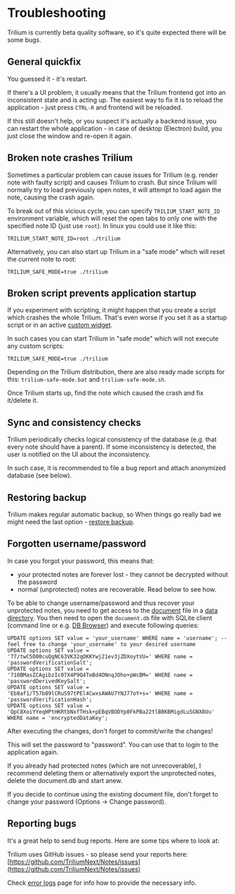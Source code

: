 # Troubleshooting
Trilium is currently beta quality software, so it's quite expected there will be some bugs.

General quickfix
----------------

You guessed it - it's restart.

If there's a UI problem, it usually means that the Trilium frontend got into an inconsistent state and is acting up. The easiest way to fix it is to reload the application - just press `CTRL-R` and frontend will be reloaded.

If this still doesn't help, or you suspect it's actually a backend issue, you can restart the whole application - in case of desktop (Electron) build, you just close the window and re-open it again.

Broken note crashes Trilium
---------------------------

Sometimes a particular problem can cause issues for Trilium (e.g. render note with faulty script) and causes Trilium to crash. But since Trilium will normally try to load previously open notes, it will attempt to load again the note, causing the crash again.

To break out of this vicious cycle, you can specify `TRILIUM_START_NOTE_ID` environment variable, which will reset the open tabs to only one with the specified note ID (just use `root`). In linux you could use it like this:

```text-plain
TRILIUM_START_NOTE_ID=root ./trilium
```

Alternatively, you can also start up Trilium in a "safe mode" which will reset the current note to root:

```text-plain
TRILIUM_SAFE_MODE=true ./trilium
```

Broken script prevents application startup
------------------------------------------

If you experiment with scripting, it might happen that you create a script which crashes the whole Trilium. That's even worse if you set it as a startup script or in an active [custom widget](Custom-widget.md).

In such cases you can start Trilium in "safe mode" which will not execute any custom scripts:

```text-plain
TRILIUM_SAFE_MODE=true ./trilium
```

Depending on the Trilium distribution, there are also ready made scripts for this: `trilium-safe-mode.bat` and `trilium-safe-mode.sh`.

Once Trilium starts up, find the note which caused the crash and fix it/delete it.

Sync and consistency checks
---------------------------

Trilium periodically checks logical consistency of the database (e.g. that every note should have a parent). If some inconsistency is detected, the user is notified on the UI about the inconsistency.

In such case, it is recommended to file a bug report and attach anonymized database (see below).

Restoring backup
----------------

Trilium makes regular automatic backup, so When things go really bad we might need the last option - [restore backup](Backup.md).

Forgotten username/password
---------------------------

In case you forgot your password, this means that:

*   your protected notes are forever lost - they cannot be decrypted without the password
*   normal (unprotected) notes are recoverable. Read below to see how.

To be able to change username/password and thus recover your unprotected notes, you need to get access to the [document](Document.md) file in a [data directory](Data-directory.md). You then need to open the `document.db` file with SQLite client (command line or e.g. [DB Browser](https://sqlitebrowser.org/)) and execute following queries:

```text-plain
UPDATE options SET value = 'your_username' WHERE name = 'username'; -- feel free to change 'your_username' to your desired username
UPDATE options SET value = '77/twC5O00cuQgNC63VK32qOKKYwj21ev3jZDXoytVU=' WHERE name = 'passwordVerificationSalt';
UPDATE options SET value = '710BMasZCAgibzIc07X4P9Q4TeBd4ONnqJOho+pWcBM=' WHERE name = 'passwordDerivedKeySalt';
UPDATE options SET value = 'Eb8af1/T57b89lCRuS97tPEl4CwxsAWAU7YNJ77oY+s=' WHERE name = 'passwordVerificationHash';
UPDATE options SET value = 'QpC8XoiYYeqHPtHKRtbNxfTHsk+pEBqVBODYp0FkPBa22tlBBKBMigdLu5GNX8Uu' WHERE name = 'encryptedDataKey';
```

After executing the changes, don't forget to commit/write the changes!

This will set the password to "password". You can use that to login to the application again.

If you already had protected notes (which are not unrecoverable), I recommend deleting them or alternatively export the unprotected notes, delete the document.db and start anew.

If you decide to continue using the existing document file, don't forget to change your password (Options -> Change password).

Reporting bugs
--------------

It's a great help to send bug reports. Here are some tips where to look at:

Trilium uses GitHub issues - so please send your reports here: [https://github.com/TriliumNext/Notes/issues](https://github.com/TriliumNext/Notes/issues)

Check [error logs](Error-logs.md) page for info how to provide the necessary info.